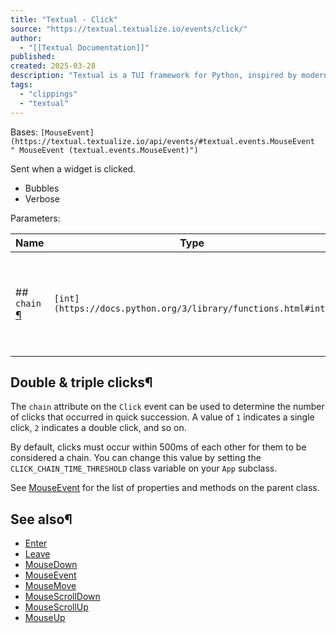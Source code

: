 ```yaml
---
title: "Textual - Click"
source: "https://textual.textualize.io/events/click/"
author:
  - "[[Textual Documentation]]"
published:
created: 2025-03-28
description: "Textual is a TUI framework for Python, inspired by modern web development."
tags:
  - "clippings"
  - "textual"
---
```

Bases: `[MouseEvent](https://textual.textualize.io/api/events/#textual.events.MouseEvent " MouseEvent (textual.events.MouseEvent)")`

Sent when a widget is clicked.

- Bubbles
- Verbose

Parameters:

| Name | Type | Description | Default |
| --- | --- | --- | --- |
| ## `chain` [¶](https://textual.textualize.io/events/click/#textual.events.Click\(chain\) "Permanent link") | `[int](https://docs.python.org/3/library/functions.html#int)` | The number of clicks in the chain. 2 is a double click, 3 is a triple click, etc. | `1` |

## Double & triple clicks¶

The `chain` attribute on the `Click` event can be used to determine the number of clicks that occurred in quick succession. A value of `1` indicates a single click, `2` indicates a double click, and so on.

By default, clicks must occur within 500ms of each other for them to be considered a chain. You can change this value by setting the `CLICK_CHAIN_TIME_THRESHOLD` class variable on your `App` subclass.

See [MouseEvent](https://textual.textualize.io/api/events/#textual.events.MouseEvent " MouseEvent") for the list of properties and methods on the parent class.

## See also¶

- [Enter](https://textual.textualize.io/events/enter/)
- [Leave](https://textual.textualize.io/events/leave/)
- [MouseDown](https://textual.textualize.io/events/mouse_down/)
- [MouseEvent](https://textual.textualize.io/api/events/#textual.events.MouseEvent " MouseEvent")
- [MouseMove](https://textual.textualize.io/events/mouse_move/)
- [MouseScrollDown](https://textual.textualize.io/events/mouse_scroll_down/)
- [MouseScrollUp](https://textual.textualize.io/events/mouse_scroll_up/)
- [MouseUp](https://textual.textualize.io/events/mouse_up/)
